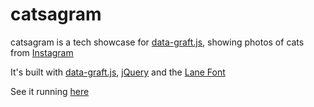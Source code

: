 catsagram
=============

catsagram is a tech showcase for [data-graft.js](http://github.com/pconstr/data-graft.js), showing photos of cats from [Instagram](http://instagram.com)

It's built with  [data-graft.js](http://github.com/pconstr/data-graft.js), [jQuery](http://jquery.com) and the [Lane Font](http://www.fontsquirrel.com/fonts/Lane)

See it running [here](http://catsagram.perceptiveconstructs.com)
